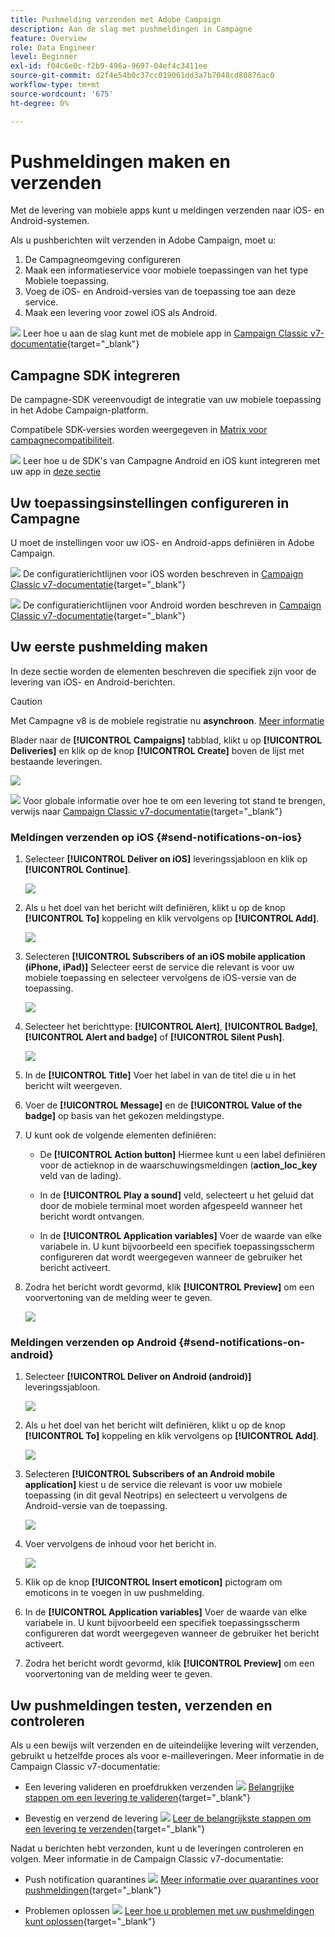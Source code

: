 ```yaml
---
title: Pushmelding verzenden met Adobe Campaign
description: Aan de slag met pushmeldingen in Campagne
feature: Overview
role: Data Engineer
level: Beginner
exl-id: f04c6e0c-f2b9-496a-9697-04ef4c3411ee
source-git-commit: d2f4e54b0c37cc019061dd3a7b7048cd80876ac0
workflow-type: tm+mt
source-wordcount: '675'
ht-degree: 0%

---
```


# Pushmeldingen maken en verzenden

Met de levering van mobiele apps kunt u meldingen verzenden naar iOS- en Android-systemen.

Als u pushberichten wilt verzenden in Adobe Campaign, moet u:

1. De Campagneomgeving configureren
1. Maak een informatieservice voor mobiele toepassingen van het type Mobiele toepassing.
1. Voeg de iOS- en Android-versies van de toepassing toe aan deze service.
1. Maak een levering voor zowel iOS als Android.

![](../assets/do-not-localize/book.png) Leer hoe u aan de slag kunt met de mobiele app in [Campaign Classic v7-documentatie](https://experienceleague.adobe.com/docs/campaign-classic/using/sending-messages/sending-push-notifications/about-mobile-app-channel.html){target=&quot;_blank&quot;}

## Campagne SDK integreren

De campagne-SDK vereenvoudigt de integratie van uw mobiele toepassing in het Adobe Campaign-platform.

Compatibele SDK-versies worden weergegeven in [Matrix voor campagnecompatibiliteit](../start/compatibility-matrix.md#MobileSDK).

![](../assets/do-not-localize/glass.png) Leer hoe u de SDK&#39;s van Campagne Android en iOS kunt integreren met uw app in [deze sectie](../config/push-config.md)

<!--
### Configure Campaign Extension in Launch

You can integrate Adobe Experience Platorm Launch SDK with Campaign, by leveraging Campaign Classic extension.

![](../assets/do-not-localize/book.png) Learn more in [Adobe Mobile SDK documentation](https://aep-sdks.gitbook.io/docs/using-mobile-extensions/adobe-campaignclassic){target="_blank"}

-->

## Uw toepassingsinstellingen configureren in Campagne

U moet de instellingen voor uw iOS- en Android-apps definiëren in Adobe Campaign.

![](../assets/do-not-localize/book.png) De configuratierichtlijnen voor iOS worden beschreven in [Campaign Classic v7-documentatie](https://experienceleague.adobe.com/docs/campaign-classic/using/sending-messages/sending-push-notifications/configure-the-mobile-app/configuring-the-mobile-application.html?lang=en#sending-messages){target=&quot;_blank&quot;}

![](../assets/do-not-localize/book.png) De configuratierichtlijnen voor Android worden beschreven in [Campaign Classic v7-documentatie](https://experienceleague.adobe.com/docs/campaign-classic/using/sending-messages/sending-push-notifications/configure-the-mobile-app/configuring-the-mobile-application-android.html?lang=en#sending-messages){target=&quot;_blank&quot;}

## Uw eerste pushmelding maken

In deze sectie worden de elementen beschreven die specifiek zijn voor de levering van iOS- en Android-berichten.

>[!CAUTION]
>
>Met Campagne v8 is de mobiele registratie nu **asynchroon**. [Meer informatie](../dev/staging.md)

Blader naar de **[!UICONTROL Campaigns]** tabblad, klikt u op **[!UICONTROL Deliveries]** en klik op de knop **[!UICONTROL Create]** boven de lijst met bestaande leveringen.

![](assets/delivery_step_1.png)

![](../assets/do-not-localize/book.png) Voor globale informatie over hoe te om een levering tot stand te brengen, verwijs naar [Campaign Classic v7-documentatie](https://experienceleague.adobe.com/docs/campaign-classic/using/sending-messages/key-steps-when-creating-a-delivery/steps-about-delivery-creation-steps.html?lang=en#sending-messages){target=&quot;_blank&quot;}

### Meldingen verzenden op iOS {#send-notifications-on-ios}

1. Selecteer **[!UICONTROL Deliver on iOS]** leveringssjabloon en klik op **[!UICONTROL Continue]**.

   ![](assets/push-template-ios.png)

1. Als u het doel van het bericht wilt definiëren, klikt u op de knop **[!UICONTROL To]** koppeling en klik vervolgens op **[!UICONTROL Add]**.

   ![](assets/push-ios-select-target.png)

1. Selecteren **[!UICONTROL Subscribers of an iOS mobile application (iPhone, iPad)]** Selecteer eerst de service die relevant is voor uw mobiele toepassing en selecteer vervolgens de iOS-versie van de toepassing.

   ![](assets/push-ios-subscribers.png)

1. Selecteer het berichttype: **[!UICONTROL Alert]**, **[!UICONTROL Badge]**, **[!UICONTROL Alert and badge]** of **[!UICONTROL Silent Push]**.

   ![](assets/push-ios-alert.png)

1. In de **[!UICONTROL Title]** Voer het label in van de titel die u in het bericht wilt weergeven.

1. Voer de **[!UICONTROL Message]** en de **[!UICONTROL Value of the badge]** op basis van het gekozen meldingstype.

1. U kunt ook de volgende elementen definiëren:

   * De **[!UICONTROL Action button]** Hiermee kunt u een label definiëren voor de actieknop in de waarschuwingsmeldingen (**action_loc_key** veld van de lading).

   * In de **[!UICONTROL Play a sound]** veld, selecteert u het geluid dat door de mobiele terminal moet worden afgespeeld wanneer het bericht wordt ontvangen.

   * In de **[!UICONTROL Application variables]** Voer de waarde van elke variabele in. U kunt bijvoorbeeld een specifiek toepassingsscherm configureren dat wordt weergegeven wanneer de gebruiker het bericht activeert.

1. Zodra het bericht wordt gevormd, klik **[!UICONTROL Preview]** om een voorvertoning van de melding weer te geven.

   ![](assets/push-ios-preview.png)


### Meldingen verzenden op Android {#send-notifications-on-android}

1. Selecteer **[!UICONTROL Deliver on Android (android)]** leveringssjabloon.

   ![](assets/push-template-android.png)

1. Als u het doel van het bericht wilt definiëren, klikt u op de knop **[!UICONTROL To]** koppeling en klik vervolgens op **[!UICONTROL Add]**.

   ![](assets/push-android-select-target.png)

1. Selecteren **[!UICONTROL Subscribers of an Android mobile application]** kiest u de service die relevant is voor uw mobiele toepassing (in dit geval Neotrips) en selecteert u vervolgens de Android-versie van de toepassing.

   ![](assets/push-ios-subscribers.png)

1. Voer vervolgens de inhoud voor het bericht in.

   ![](assets/push-android-content.png)

1. Klik op de knop **[!UICONTROL Insert emoticon]** pictogram om emoticons in te voegen in uw pushmelding.

1. In de **[!UICONTROL Application variables]** Voer de waarde van elke variabele in. U kunt bijvoorbeeld een specifiek toepassingsscherm configureren dat wordt weergegeven wanneer de gebruiker het bericht activeert.

1. Zodra het bericht wordt gevormd, klik **[!UICONTROL Preview]** om een voorvertoning van de melding weer te geven.

   <!--![](assets/push-android-preview.png)-->

## Uw pushmeldingen testen, verzenden en controleren

Als u een bewijs wilt verzenden en de uiteindelijke levering wilt verzenden, gebruikt u hetzelfde proces als voor e-mailleveringen. Meer informatie in de Campaign Classic v7-documentatie:

* Een levering valideren en proefdrukken verzenden
   ![](../assets/do-not-localize/book.png) [Belangrijke stappen om een levering te valideren](https://experienceleague.adobe.com/docs/campaign-classic/using/sending-messages/key-steps-when-creating-a-delivery/steps-validating-the-delivery.html){target=&quot;_blank&quot;}

* Bevestig en verzend de levering
   ![](../assets/do-not-localize/book.png) [Leer de belangrijkste stappen om een levering te verzenden](https://experienceleague.adobe.com/docs/campaign-classic/using/sending-messages/key-steps-when-creating-a-delivery/steps-sending-the-delivery.html?lang=en){target=&quot;_blank&quot;}

Nadat u berichten hebt verzonden, kunt u de leveringen controleren en volgen. Meer informatie in de Campaign Classic v7-documentatie:

* Push notification quarantines
   ![](../assets/do-not-localize/book.png) [Meer informatie over quarantines voor pushmeldingen](https://experienceleague.adobe.com/docs/campaign-classic/using/sending-messages/monitoring-deliveries/understanding-quarantine-management.html?lang=en#push-notification-quarantines){target=&quot;_blank&quot;}

* Problemen oplossen
   ![](../assets/do-not-localize/book.png) [Leer hoe u problemen met uw pushmeldingen kunt oplossen](https://experienceleague.adobe.com/docs/campaign-classic/using/sending-messages/sending-push-notifications/troubleshooting.html?lang=en){target=&quot;_blank&quot;}
